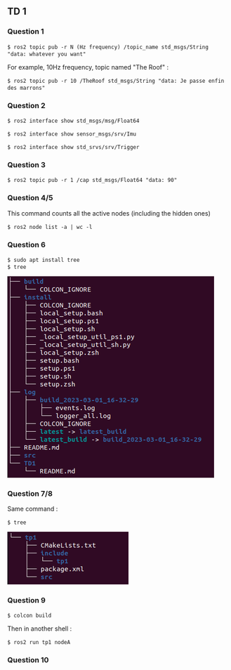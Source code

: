 ## TD 1
### Question 1 
```console
$ ros2 topic pub -r N (Hz frequency) /topic_name std_msgs/String "data: whatever you want"
```
For example, 10Hz frequency, topic named "The Roof" :
```console
$ ros2 topic pub -r 10 /TheRoof std_msgs/String "data: Je passe enfin des marrons"
```
### Question 2
```console
$ ros2 interface show std_msgs/msg/Float64
```
```console
$ ros2 interface show sensor_msgs/srv/Imu
```
```console
$ ros2 interface show std_srvs/srv/Trigger
```
### Question 3
```console
$ ros2 topic pub -r 1 /cap std_msgs/Float64 "data: 90"
```
### Question 4/5
This command counts all the active nodes (including the hidden ones)
```console
$ ros2 node list -a | wc -l
```
### Question 6
```console
$ sudo apt install tree
$ tree
```
![tree](https://github.com/Gougaaate/ROS-2-Adam-GOUX--GATEAU/blob/main/TD1/tree1.png?raw=true)

### Question 7/8
Same command : 
```console
$ tree
```
![tree](https://github.com/Gougaaate/ROS-2-Adam-GOUX--GATEAU/blob/main/TD1/tree2.png?raw=true)

### Question 9

```console
$ colcon build
```
Then in another shell :
```console
$ ros2 run tp1 nodeA
```

### Question 10
